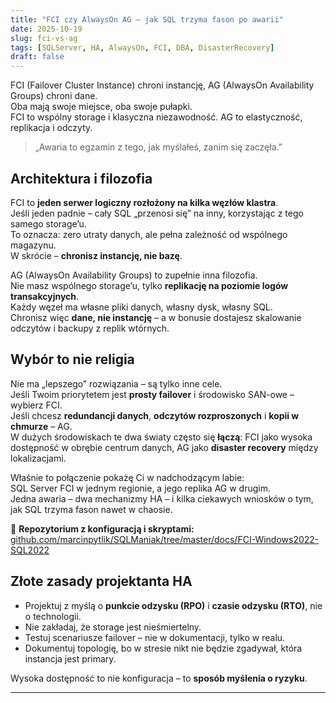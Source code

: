 ```yaml
---
title: "FCI czy AlwaysOn AG – jak SQL trzyma fason po awarii"
date: 2025-10-19
slug: fci-vs-ag
tags: [SQLServer, HA, AlwaysOn, FCI, DBA, DisasterRecovery]
draft: false
---
```


FCI (Failover Cluster Instance) chroni instancję, AG (AlwaysOn Availability Groups) chroni dane.  
Oba mają swoje miejsce, oba swoje pułapki.  
FCI to wspólny storage i klasyczna niezawodność. AG to elastyczność, replikacja i odczyty.

> „Awaria to egzamin z tego, jak myślałeś, zanim się zaczęła.”

## Architektura i filozofia
FCI to **jeden serwer logiczny rozłożony na kilka węzłów klastra**.  
Jeśli jeden padnie – cały SQL „przenosi się” na inny, korzystając z tego samego storage’u.  
To oznacza: zero utraty danych, ale pełna zależność od wspólnego magazynu.  
W skrócie – **chronisz instancję, nie bazę**.

AG (AlwaysOn Availability Groups) to zupełnie inna filozofia.  
Nie masz wspólnego storage’u, tylko **replikację na poziomie logów transakcyjnych**.  
Każdy węzeł ma własne pliki danych, własny dysk, własny SQL.  
Chronisz więc **dane, nie instancję** – a w bonusie dostajesz skalowanie odczytów i backupy z replik wtórnych.

## Wybór to nie religia
Nie ma „lepszego” rozwiązania – są tylko inne cele.  
Jeśli Twoim priorytetem jest **prosty failover** i środowisko SAN-owe – wybierz FCI.  
Jeśli chcesz **redundancji danych**, **odczytów rozproszonych** i **kopii w chmurze** – AG.  
W dużych środowiskach te dwa światy często się **łączą**: FCI jako wysoka dostępność w obrębie centrum danych, AG jako **disaster recovery** między lokalizacjami.

Właśnie to połączenie pokażę Ci w nadchodzącym labie:  
SQL Server FCI w jednym regionie, a jego replika AG w drugim.  
Jedna awaria – dwa mechanizmy HA – i kilka ciekawych wniosków o tym, jak SQL trzyma fason nawet w chaosie.

📘 **Repozytorium z konfiguracją i skryptami:**  
[github.com/marcinpytlik/SQLManiak/tree/master/docs/FCI-Windows2022-SQL2022](https://github.com/marcinpytlik/SQLManiak/tree/master/docs/FCI-Windows2022-SQL2022)

## Złote zasady projektanta HA
- Projektuj z myślą o **punkcie odzysku (RPO)** i **czasie odzysku (RTO)**, nie o technologii.  
- Nie zakładaj, że storage jest nieśmiertelny.  
- Testuj scenariusze failover – nie w dokumentacji, tylko w realu.  
- Dokumentuj topologię, bo w stresie nikt nie będzie zgadywał, która instancja jest primary.  

Wysoka dostępność to nie konfiguracja – to **sposób myślenia o ryzyku**.

---


